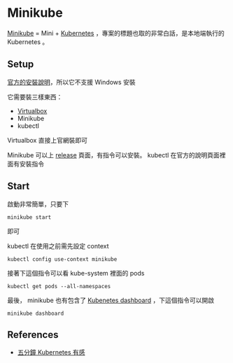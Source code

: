 # Minikube

[Minikube][] = Mini + [Kubernetes][] ，專案的標題也取的非常白話，是本地端執行的 Kubernetes 。

## Setup

[官方的安裝說明](http://kubernetes.io/docs/getting-started-guides/minikube/)，所以它不支援 Windows 安裝

它需要裝三樣東西：

* [Virtualbox](https://www.virtualbox.org/)
* Minikube
* kubectl

Virtualbox 直接上官網裝即可

Minikube 可以上 [release](https://github.com/kubernetes/minikube/releases) 頁面，有指令可以安裝。 kubectl 在官方的說明頁面裡面有安裝指令

[Kubernetes]: https://github.com/kubernetes/kubernetes
[Minikube]: https://github.com/kubernetes/minikube

## Start

啟動非常簡單，只要下

    minikube start

即可

kubectl 在使用之前需先設定 context

    kubectl config use-context minikube

接著下這個指令可以看 kube-system 裡面的 pods

    kubectl get pods --all-namespaces

最後， minikube 也有包含了 [Kubenetes dashboard](http://kubernetes.io/docs/user-guide/ui/) ，下這個指令可以開啟

    minikube dashboard

## References

* [五分鐘 Kubernetes 有感](https://medium.com/@evenchange4/%E4%BA%94%E5%88%86%E9%90%98-kubernetes-%E6%9C%89%E6%84%9F-e51f093cb10b)
